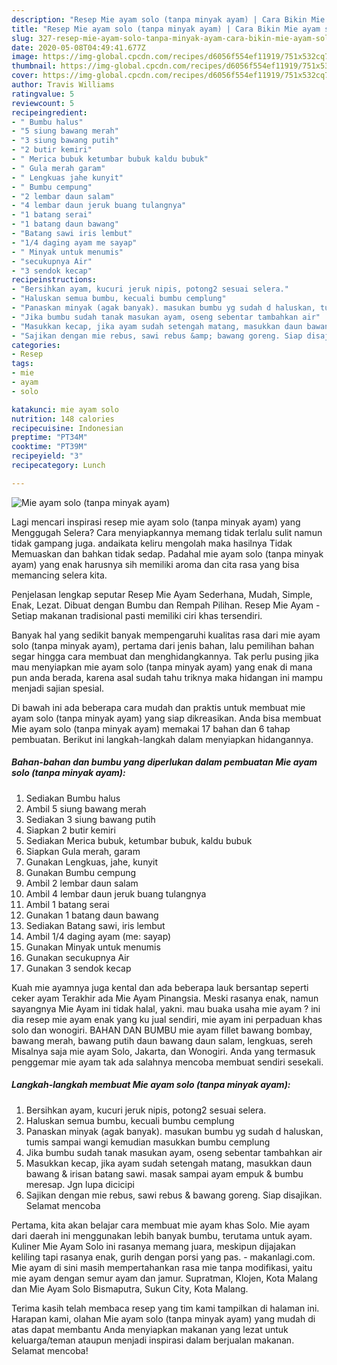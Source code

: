 ```yaml
---
description: "Resep Mie ayam solo (tanpa minyak ayam) | Cara Bikin Mie ayam solo (tanpa minyak ayam) Yang Bikin Ngiler"
title: "Resep Mie ayam solo (tanpa minyak ayam) | Cara Bikin Mie ayam solo (tanpa minyak ayam) Yang Bikin Ngiler"
slug: 327-resep-mie-ayam-solo-tanpa-minyak-ayam-cara-bikin-mie-ayam-solo-tanpa-minyak-ayam-yang-bikin-ngiler
date: 2020-05-08T04:49:41.677Z
image: https://img-global.cpcdn.com/recipes/d6056f554ef11919/751x532cq70/mie-ayam-solo-tanpa-minyak-ayam-foto-resep-utama.jpg
thumbnail: https://img-global.cpcdn.com/recipes/d6056f554ef11919/751x532cq70/mie-ayam-solo-tanpa-minyak-ayam-foto-resep-utama.jpg
cover: https://img-global.cpcdn.com/recipes/d6056f554ef11919/751x532cq70/mie-ayam-solo-tanpa-minyak-ayam-foto-resep-utama.jpg
author: Travis Williams
ratingvalue: 5
reviewcount: 5
recipeingredient:
- " Bumbu halus"
- "5 siung bawang merah"
- "3 siung bawang putih"
- "2 butir kemiri"
- " Merica bubuk ketumbar bubuk kaldu bubuk"
- " Gula merah garam"
- " Lengkuas jahe kunyit"
- " Bumbu cempung"
- "2 lembar daun salam"
- "4 lembar daun jeruk buang tulangnya"
- "1 batang serai"
- "1 batang daun bawang"
- "Batang sawi iris lembut"
- "1/4 daging ayam me sayap"
- " Minyak untuk menumis"
- "secukupnya Air"
- "3 sendok kecap"
recipeinstructions:
- "Bersihkan ayam, kucuri jeruk nipis, potong2 sesuai selera."
- "Haluskan semua bumbu, kecuali bumbu cemplung"
- "Panaskan minyak (agak banyak). masukan bumbu yg sudah d haluskan, tumis sampai wangi kemudian masukkan bumbu cemplung"
- "Jika bumbu sudah tanak masukan ayam, oseng sebentar tambahkan air"
- "Masukkan kecap, jika ayam sudah setengah matang, masukkan daun bawang &amp; irisan batang sawi. masak sampai ayam empuk &amp; bumbu meresap. Jgn lupa dicicipi"
- "Sajikan dengan mie rebus, sawi rebus &amp; bawang goreng. Siap disajikan. Selamat mencoba"
categories:
- Resep
tags:
- mie
- ayam
- solo

katakunci: mie ayam solo 
nutrition: 148 calories
recipecuisine: Indonesian
preptime: "PT34M"
cooktime: "PT39M"
recipeyield: "3"
recipecategory: Lunch

---
```



![Mie ayam solo (tanpa minyak ayam)](https://img-global.cpcdn.com/recipes/d6056f554ef11919/751x532cq70/mie-ayam-solo-tanpa-minyak-ayam-foto-resep-utama.jpg)

Lagi mencari inspirasi resep mie ayam solo (tanpa minyak ayam) yang Menggugah Selera? Cara menyiapkannya memang tidak terlalu sulit namun tidak gampang juga. andaikata keliru mengolah maka hasilnya Tidak Memuaskan dan bahkan tidak sedap. Padahal mie ayam solo (tanpa minyak ayam) yang enak harusnya sih memiliki aroma dan cita rasa yang bisa memancing selera kita.

Penjelasan lengkap seputar Resep Mie Ayam Sederhana, Mudah, Simple, Enak, Lezat. Dibuat dengan Bumbu dan Rempah Pilihan. Resep Mie Ayam - Setiap makanan tradisional pasti memiliki ciri khas tersendiri.

Banyak hal yang sedikit banyak mempengaruhi kualitas rasa dari mie ayam solo (tanpa minyak ayam), pertama dari jenis bahan, lalu pemilihan bahan segar hingga cara membuat dan menghidangkannya. Tak perlu pusing jika mau menyiapkan mie ayam solo (tanpa minyak ayam) yang enak di mana pun anda berada, karena asal sudah tahu triknya maka hidangan ini mampu menjadi sajian spesial.


Di bawah ini ada beberapa cara mudah dan praktis untuk membuat mie ayam solo (tanpa minyak ayam) yang siap dikreasikan. Anda bisa membuat Mie ayam solo (tanpa minyak ayam) memakai 17 bahan dan 6 tahap pembuatan. Berikut ini langkah-langkah dalam menyiapkan hidangannya.

<!--inarticleads1-->

##### Bahan-bahan dan bumbu yang diperlukan dalam pembuatan Mie ayam solo (tanpa minyak ayam):

1. Sediakan  Bumbu halus
1. Ambil 5 siung bawang merah
1. Sediakan 3 siung bawang putih
1. Siapkan 2 butir kemiri
1. Sediakan  Merica bubuk, ketumbar bubuk, kaldu bubuk
1. Siapkan  Gula merah, garam
1. Gunakan  Lengkuas, jahe, kunyit
1. Gunakan  Bumbu cempung
1. Ambil 2 lembar daun salam
1. Ambil 4 lembar daun jeruk buang tulangnya
1. Ambil 1 batang serai
1. Gunakan 1 batang daun bawang
1. Sediakan Batang sawi, iris lembut
1. Ambil 1/4 daging ayam (me: sayap)
1. Gunakan  Minyak untuk menumis
1. Gunakan secukupnya Air
1. Gunakan 3 sendok kecap


Kuah mie ayamnya juga kental dan ada beberapa lauk bersantap seperti ceker ayam Terakhir ada Mie Ayam Pinangsia. Meski rasanya enak, namun sayangnya Mie Ayam ini tidak halal, yakni. mau buaka usaha mie ayam ? ini dia resep mie ayam enak yang ku jual sendiri, mie ayam ini perpaduan khas solo dan wonogiri. BAHAN DAN BUMBU mie ayam fillet bawang bombay, bawang merah, bawang putih daun bawang daun salam, lengkuas, sereh Misalnya saja mie ayam Solo, Jakarta, dan Wonogiri. Anda yang termasuk penggemar mie ayam tak ada salahnya mencoba membuat sendiri sesekali. 

<!--inarticleads2-->

##### Langkah-langkah membuat Mie ayam solo (tanpa minyak ayam):

1. Bersihkan ayam, kucuri jeruk nipis, potong2 sesuai selera.
1. Haluskan semua bumbu, kecuali bumbu cemplung
1. Panaskan minyak (agak banyak). masukan bumbu yg sudah d haluskan, tumis sampai wangi kemudian masukkan bumbu cemplung
1. Jika bumbu sudah tanak masukan ayam, oseng sebentar tambahkan air
1. Masukkan kecap, jika ayam sudah setengah matang, masukkan daun bawang &amp; irisan batang sawi. masak sampai ayam empuk &amp; bumbu meresap. Jgn lupa dicicipi
1. Sajikan dengan mie rebus, sawi rebus &amp; bawang goreng. Siap disajikan. Selamat mencoba


Pertama, kita akan belajar cara membuat mie ayam khas Solo. Mie ayam dari daerah ini menggunakan lebih banyak bumbu, terutama untuk ayam. Kuliner Mie Ayam Solo ini rasanya memang juara, meskipun dijajakan keliling tapi rasanya enak, gurih dengan porsi yang pas. - makanlagi.com. Mie ayam di sini masih mempertahankan rasa mie tanpa modifikasi, yaitu mie ayam dengan semur ayam dan jamur. Supratman, Klojen, Kota Malang dan Mie Ayam Solo Bismaputra, Sukun City, Kota Malang. 

Terima kasih telah membaca resep yang tim kami tampilkan di halaman ini. Harapan kami, olahan Mie ayam solo (tanpa minyak ayam) yang mudah di atas dapat membantu Anda menyiapkan makanan yang lezat untuk keluarga/teman ataupun menjadi inspirasi dalam berjualan makanan. Selamat mencoba!
